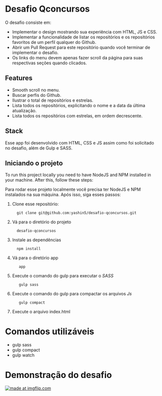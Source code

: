 # Desafio Qconcursos

O desafio consiste em:

- Implementar o design mostrando sua experiência com HTML, JS e CSS.
- Implementar a funcionalidade de listar os repositórios e os repositórios favoritos de um perfil qualquer do Github.
- Abrir um Pull Request para este repositório quando você terminar de implementar o desafio.
- Os links do menu devem apenas fazer scroll da página para suas respectivas seções quando clicados.

## Features

- Smooth scroll no menu.
- Buscar perfis do Github.
- Ilustrar o total de repositórios e estrelas.
- Lista todos os repositórios, explicitando o nome e a data da última atualização.
- Lista todos os repositórios com estrelas, em ordem decrescente.

## Stack

Esse app foi desenvolvido com HTML, CSS e JS assim como foi solicitado no desafio, além de Gulp e SASS.

## Iniciando o projeto

To run this project locally you need to have NodeJS and NPM installed in your machine. After this, follow these steps:

Para rodar esse projeto localmente você precisa ter NodeJS e NPM instalados na sua máquina. Após isso, siga esses passos:

1. Clone esse repositório:

         git clone git@github.com:yashin5/desafio-qconcursos.git        

2. Vá para o diretório do projeto

         desafio-qconcursos
          
3. Instale as dependências

         npm install

4. Vá para o diretório app
          
          app

5. Execute o comando do gulp para executar o *SASS*

          gulp sass

6. Execute o comando do gulp para compactar os arquivos *Js*

          gulp compact
          
          
7. Execute o arquivo index.html

# Comandos utilizáveis

- gulp sass
- gulp compact
- gulp watch


# Demonstração do desafio

<a href="https://imgflip.com/gif/2nvsen"><img src="https://i.imgflip.com/2nvsen.gif" title="made at imgflip.com"/></a>

